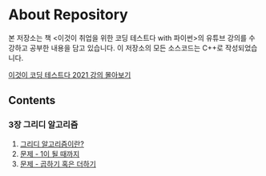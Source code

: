 # About Repository

본 저장소는 책 <이것이 취업을 위한 코딩 테스트다 with 파이썬>의 유튜브 강의를 수강하고 공부한 내용을 담고 있습니다. 이 저장소의 모든 소스코드는 C++로 작성되었습니다.

[이것이 코딩 테스트다 2021 강의 몰아보기](https://youtube.com/playlist?list=PLRx0vPvlEmdAghTr5mXQxGpHjWqSz0dgC)


## Contents  

### 3장 그리디 알고리즘

1. [그리디 알고리즘이란?](https://distinct-bulb-c95.notion.site/3-afb606ff1f9a422ea33e4c36bb88bcbc)
2. [문제 - 1이 될 때까지](https://distinct-bulb-c95.notion.site/1-01debe4722fe4e6a9ef407311395336d)
3. [문제 - 곱하기 혹은 더하기](https://distinct-bulb-c95.notion.site/98fa27afe0844b8a91690d0975268183)